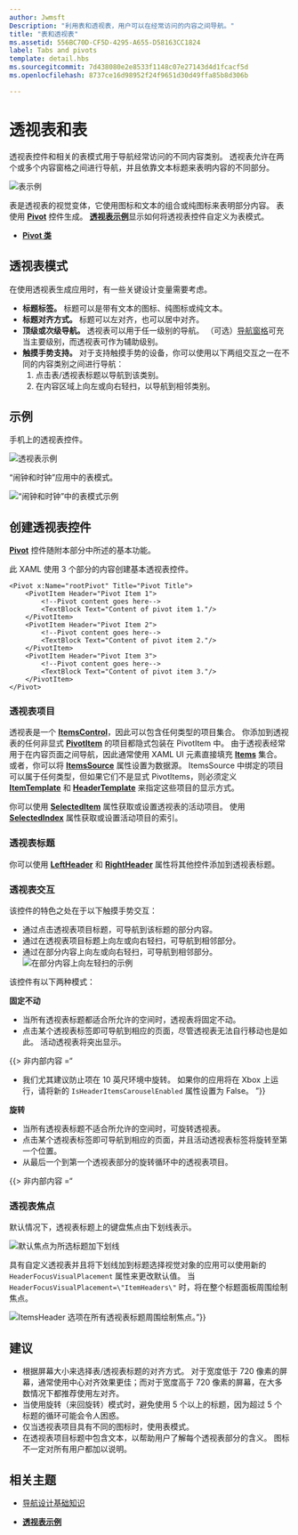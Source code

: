 ```yaml
---
author: Jwmsft
Description: "利用表和透视表，用户可以在经常访问的内容之间导航。"
title: "表和透视表"
ms.assetid: 556BC70D-CF5D-4295-A655-D58163CC1824
label: Tabs and pivots
template: detail.hbs
ms.sourcegitcommit: 7d438080e2e8533f1148c07e27143d4d1fcacf5d
ms.openlocfilehash: 8737ce16d98952f24f9651d30d49ffa85b8d306b

---
```

# 透视表和表

透视表控件和相关的表模式用于导航经常访问的不同内容类别。 透视表允许在两个或多个内容窗格之间进行导航，并且依靠文本标题来表明内容的不同部分。

![表示例](images/pivot_Hero_main.png)

表是透视表的视觉变体，它使用图标和文本的组合或纯图标来表明部分内容。 表使用 [**Pivot**](https://msdn.microsoft.com/library/windows/apps/xaml/windows.ui.xaml.controls.pivot.aspx) 控件生成。 [**透视表示例**](http://go.microsoft.com/fwlink/p/?LinkId=619903)显示如何将透视表控件自定义为表模式。



-   [**Pivot 类**](https://msdn.microsoft.com/library/windows/apps/dn608241)

## 透视表模式

在使用透视表生成应用时，有一些关键设计变量需要考虑。

- **标题标签。**  标题可以是带有文本的图标、纯图标或纯文本。
- **标题对齐方式。**  标题可以左对齐，也可以居中对齐。
- **顶级或次级导航。**  透视表可以用于任一级别的导航。 （可选）[导航窗格](nav-pane.md)可充当主要级别，而透视表可作为辅助级别。
- **触摸手势支持。**  对于支持触摸手势的设备，你可以使用以下两组交互之一在不同的内容类别之间进行导航：
    1. 点击表/透视表标题以导航到该类别。
    2. 在内容区域上向左或向右轻扫，以导航到相邻类别。

## 示例

手机上的透视表控件。

![透视表示例](images/pivot_example.png)

“闹钟和时钟”应用中的表模式。

![“闹钟和时钟”中的表模式示例](images/tabs_alarms-and-clock.png)

## 创建透视表控件

[**Pivot**](https://msdn.microsoft.com/library/windows/apps/xaml/windows.ui.xaml.controls.pivot.aspx) 控件随附本部分中所述的基本功能。

此 XAML 使用 3 个部分的内容创建基本透视表控件。

```xaml
<Pivot x:Name="rootPivot" Title="Pivot Title">
    <PivotItem Header="Pivot Item 1">
        <!--Pivot content goes here-->
        <TextBlock Text="Content of pivot item 1."/>
    </PivotItem>
    <PivotItem Header="Pivot Item 2">
        <!--Pivot content goes here-->
        <TextBlock Text="Content of pivot item 2."/>
    </PivotItem>
    <PivotItem Header="Pivot Item 3">
        <!--Pivot content goes here-->
        <TextBlock Text="Content of pivot item 3."/>
    </PivotItem>
</Pivot>
```

### 透视表项目

透视表是一个 [**ItemsControl**](https://msdn.microsoft.com/library/windows/apps/xaml/windows.ui.xaml.controls.itemscontrol.aspx)，因此可以包含任何类型的项目集合。 你添加到透视表的任何非显式 [**PivotItem**](https://msdn.microsoft.com/library/windows/apps/xaml/windows.ui.xaml.controls.pivotitem.aspx) 的项目都隐式包装在 PivotItem 中。 由于透视表经常用于在内容页面之间导航，因此通常使用 XAML UI 元素直接填充 [**Items**](https://msdn.microsoft.com/library/windows/apps/xaml/windows.ui.xaml.controls.itemscontrol.items.aspx) 集合。 或者，你可以将 [**ItemsSource**](https://msdn.microsoft.com/library/windows/apps/xaml/windows.ui.xaml.controls.itemscontrol.itemssource.aspx) 属性设置为数据源。 ItemsSource 中绑定的项目可以属于任何类型，但如果它们不是显式 PivotItems，则必须定义 [**ItemTemplate**](https://msdn.microsoft.com/library/windows/apps/xaml/windows.ui.xaml.controls.itemscontrol.itemtemplate.aspx) 和 [**HeaderTemplate**](https://msdn.microsoft.com/library/windows/apps/xaml/windows.ui.xaml.controls.pivot.headertemplate.aspx) 来指定这些项目的显示方式。

你可以使用 [**SelectedItem**](https://msdn.microsoft.com/library/windows/apps/xaml/windows.ui.xaml.controls.pivot.selecteditem.aspx) 属性获取或设置透视表的活动项目。 使用 [**SelectedIndex**](https://msdn.microsoft.com/library/windows/apps/xaml/windows.ui.xaml.controls.pivot.selectedindex.aspx) 属性获取或设置活动项目的索引。

### 透视表标题

你可以使用 [**LeftHeader**](https://msdn.microsoft.com/library/windows/apps/xaml/windows.ui.xaml.controls.pivot.leftheader.aspx) 和 [**RightHeader**](https://msdn.microsoft.com/library/windows/apps/xaml/windows.ui.xaml.controls.pivot.rightheader.aspx) 属性将其他控件添加到透视表标题。

### 透视表交互

该控件的特色之处在于以下触摸手势交互：

-   通过点击透视表项目标题，可导航到该标题的部分内容。
-   通过在透视表项目标题上向左或向右轻扫，可导航到相邻部分。
-   通过在部分内容上向左或向右轻扫，可导航到相邻部分。
![在部分内容上向左轻扫的示例](images/pivot_w_hand.png)

该控件有以下两种模式：

**固定不动**

-   当所有透视表标题都适合所允许的空间时，透视表将固定不动。
-   点击某个透视表标签即可导航到相应的页面，尽管透视表无法自行移动也是如此。 活动透视表将突出显示。

{{> 非内部内容 =“
-   我们尤其建议防止项在 10 英尺环境中旋转。 如果你的应用将在 Xbox 上运行，请将新的 `IsHeaderItemsCarouselEnabled` 属性设置为 False。
”}}

**旋转**

-   当所有透视表标题不适合所允许的空间时，可旋转透视表。
-   点击某个透视表标签即可导航到相应的页面，并且活动透视表标签将旋转至第一个位置。
-   从最后一个到第一个透视表部分的旋转循环中的透视表项目。

{{&gt; 非内部内容 =“
### 透视表焦点

默认情况下，透视表标题上的键盘焦点由下划线表示。

![默认焦点为所选标题加下划线](images/pivot_focus_selectedHeader.png)

具有自定义透视表并且将下划线加到标题选择视觉对象的应用可以使用新的 `HeaderFocusVisualPlacement` 属性来更改默认值。 当 `HeaderFocusVisualPlacement=\"ItemHeaders\"` 时，将在整个标题面板周围绘制焦点。

![ItemsHeader 选项在所有透视表标题周围绘制焦点](images/pivot_focus_headers.png)。”}}

## 建议

-   根据屏幕大小来选择表/透视表标题的对齐方式。 对于宽度低于 720 像素的屏幕，通常使用中心对齐效果更佳；而对于宽度高于 720 像素的屏幕，在大多数情况下都推荐使用左对齐。
-   当使用旋转（来回旋转）模式时，避免使用 5 个以上的标题，因为超过 5 个标题的循环可能会令人困惑。
-   仅当透视表项目具有不同的图标时，使用表模式。
-   在透视表项目标题中包含文本，以帮助用户了解每个透视表部分的含义。 图标不一定对所有用户都加以说明。



## 相关主题

- [导航设计基础知识](../layout/navigation-basics.md)

- [**透视表示例**](http://go.microsoft.com/fwlink/p/?LinkId=619903)



<!--HONumber=Jun16_HO4-->


